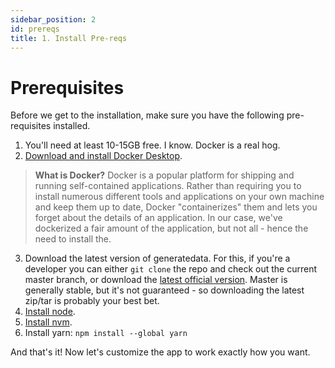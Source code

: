 ```yaml
---
sidebar_position: 2
id: prereqs
title: 1. Install Pre-reqs
---
```


# Prerequisites

Before we get to the installation, make sure you have the following pre-requisites installed.

1. You'll need at least 10-15GB free. I know. Docker is a real hog.
2. [Download and install Docker Desktop](https://docs.docker.com/desktop).

> **What is Docker?**
Docker is a popular platform for shipping and running self-contained applications. Rather than requiring you to install
numerous different tools and applications on your own machine and keep them up to date, Docker "containerizes" them and
lets you forget about the details of an application. In our case, we've dockerized a fair amount of the application, but 
not all - hence the need to install the. 


3. Download the latest version of generatedata. For this, if you're a developer you can either `git clone` the repo and
check out the current master branch, or download the [latest official version](https://github.com/benkeen/generatedata/releases). 
Master is generally stable, but it's not guaranteed - so downloading the latest zip/tar is probably your best bet. 
5. [Install node](https://nodejs.org/en).
6. [Install nvm](https://github.com/nvm-sh/nvm).
6. Install yarn: `npm install --global yarn`

And that's it! Now let's customize the app to work exactly how you want.
